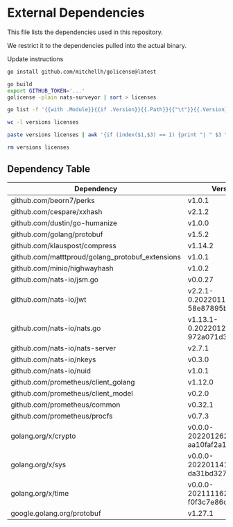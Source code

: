 # External Dependencies

This file lists the dependencies used in this repository.

We restrict it to the dependencies pulled into the actual binary.

Update instructions

```sh
go install github.com/mitchellh/golicense@latest

go build
export GITHUB_TOKEN='...'
golicense -plain nats-surveyor | sort > licenses

go list -f '{{with .Module}}{{if .Version}}{{.Path}}{{"\t"}}{{.Version}}{{end}}{{end}}' all | sort -u > versions

wc -l versions licenses

paste versions licenses | awk '{if (index($1,$3) == 1) {print "| " $3 " | " $2 " | " $4 " |"} else {print "MISMATCH"}}'

rm versions licenses
```

## Dependency Table

| Dependency | Version | License |
|-|-|-|
| github.com/beorn7/perks | v1.0.1 | MIT |
| github.com/cespare/xxhash | v2.1.2 | MIT |
| github.com/dustin/go-humanize | v1.0.0 | MIT |
| github.com/golang/protobuf | v1.5.2 | BSD |
| github.com/klauspost/compress | v1.14.2 | MIT |
| github.com/matttproud/golang_protobuf_extensions | v1.0.1 | Apache |
| github.com/minio/highwayhash | v1.0.2 | Apache |
| github.com/nats-io/jsm.go | v0.0.27 | Apache |
| github.com/nats-io/jwt | v2.2.1-0.20220113022732-58e87895b296 | Apache |
| github.com/nats-io/nats.go | v1.13.1-0.20220121202836-972a071d373d | Apache |
| github.com/nats-io/nats-server | v2.7.1 | Apache |
| github.com/nats-io/nkeys | v0.3.0 | Apache |
| github.com/nats-io/nuid | v1.0.1 | Apache |
| github.com/prometheus/client_golang | v1.12.0 | Apache |
| github.com/prometheus/client_model | v0.2.0 | Apache |
| github.com/prometheus/common | v0.32.1 | Apache |
| github.com/prometheus/procfs | v0.7.3 | Apache |
| golang.org/x/crypto | v0.0.0-20220126234351-aa10faf2a1f8 | BSD |
| golang.org/x/sys | v0.0.0-20220114195835-da31bd327af9 | BSD |
| golang.org/x/time | v0.0.0-20211116232009-f0f3c7e86c11 | BSD |
| google.golang.org/protobuf | v1.27.1 | BSD |

